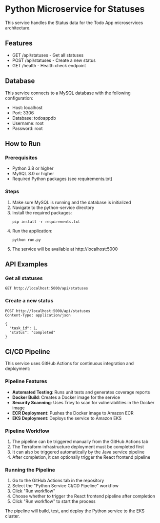# Python Microservice for Statuses

This service handles the Status data for the Todo App microservices architecture.

## Features

- GET /api/statuses - Get all statuses
- POST /api/statuses - Create a new status
- GET /health - Health check endpoint

## Database

This service connects to a MySQL database with the following configuration:
- Host: localhost
- Port: 3306
- Database: todoappdb
- Username: root
- Password: root

## How to Run

### Prerequisites

- Python 3.8 or higher
- MySQL 8.0 or higher
- Required Python packages (see requirements.txt)

### Steps

1. Make sure MySQL is running and the database is initialized
2. Navigate to the python-service directory
3. Install the required packages:
   ```
   pip install -r requirements.txt
   ```
4. Run the application:
   ```
   python run.py
   ```
5. The service will be available at http://localhost:5000

## API Examples

### Get all statuses

```
GET http://localhost:5000/api/statuses
```

### Create a new status

```
POST http://localhost:5000/api/statuses
Content-Type: application/json

{
  "task_id": 1,
  "status": "completed"
}
```

## CI/CD Pipeline

This service uses GitHub Actions for continuous integration and deployment:

### Pipeline Features

- **Automated Testing**: Runs unit tests and generates coverage reports
- **Docker Build**: Creates a Docker image for the service
- **Security Scanning**: Uses Trivy to scan for vulnerabilities in the Docker image
- **ECR Deployment**: Pushes the Docker image to Amazon ECR
- **EKS Deployment**: Deploys the service to Amazon EKS

### Pipeline Workflow

1. The pipeline can be triggered manually from the GitHub Actions tab
2. The Terraform infrastructure deployment must be completed first
3. It can also be triggered automatically by the Java service pipeline
4. After completion, it can optionally trigger the React frontend pipeline

### Running the Pipeline

1. Go to the GitHub Actions tab in the repository
2. Select the "Python Service CI/CD Pipeline" workflow
3. Click "Run workflow"
4. Choose whether to trigger the React frontend pipeline after completion
5. Click "Run workflow" to start the process

The pipeline will build, test, and deploy the Python service to the EKS cluster.
